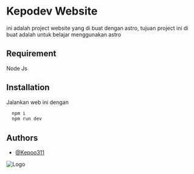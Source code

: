 # Kepodev Website

ini adalah project website yang di buat dengan astro, tujuan project ini di buat adalah untuk belajar menggunakan astro

## Requirement

Node Js

## Installation

Jalankan web ini dengan

```bash
  npm i
  npm run dev
```
    
## Authors

- [@Kepoo311](https://www.github.com/kepoo311)


![Logo](https://cdn.discordapp.com/attachments/934073418096193547/1163027662168670218/Kepodev_Corp._1920_x_1080_px.png?ex=653e14ea&is=652b9fea&hm=718beaa6d268daa129e1cdf31bff07a2638de53bb6d4bb899821e39d171173ab&)


